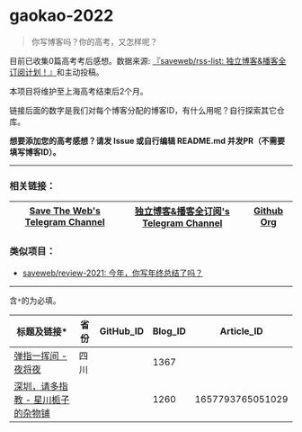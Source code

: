 # gaokao-2022

> 你写博客吗？你的高考，又怎样呢？

目前已收集0篇高考考后感想。数据来源: [『saveweb/rss-list: 独立博客&播客全订阅计划！』](https://github.com/saveweb/rss-list)和主动投稿。

本项目将维护至上海高考结束后2个月。

链接后面的数字是我们对每个博客分配的博客ID，有什么用呢？自行探索其它仓库。

**想要添加您的高考感想？请发 Issue 或自行编辑 README.md 并发PR（不需要填写博客ID）。**

---

### 相关链接：
| [Save The Web's Telegram Channel](https://t.me/saveweb) | [独立博客&播客全订阅's Telegram Channel](https://t.me/blogrsslist) | [Github Org](https://github.com/saveweb) |
| --- | --- | --- |

### 类似项目：
- [saveweb/review-2021: 今年，你写年终总结了吗？](https://github.com/saveweb/review-2021)

---

含`*`的为必填。

|                        标题及链接*                                                        | 省份 | GitHub_ID | Blog_ID | Article_ID       |
| ---------------------- | ----- | ------ | ------ | ---- |
| [弹指一挥间 - 夜将夜](https://yejiangye.com/archives/77/)                                  | 四川 |           | 1367    |                  |
| [深圳，请多指教 - 星川栀子的杂物铺](https://www.kutinai.com/hello-lgu/)                      |     |            |  1260   | 1657793765051029 |
